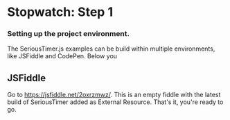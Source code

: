 # Stopwatch: Step 1
### Setting up the project environment.

The SeriousTimer.js examples can be build within multiple environments, like JSFiddle and CodePen. Below you 

## JSFiddle
Go to https://jsfiddle.net/2oxrzmwz/. This is an empty fiddle with the latest build of SeriousTimer added as External Resource. That's it, you're ready to go.
